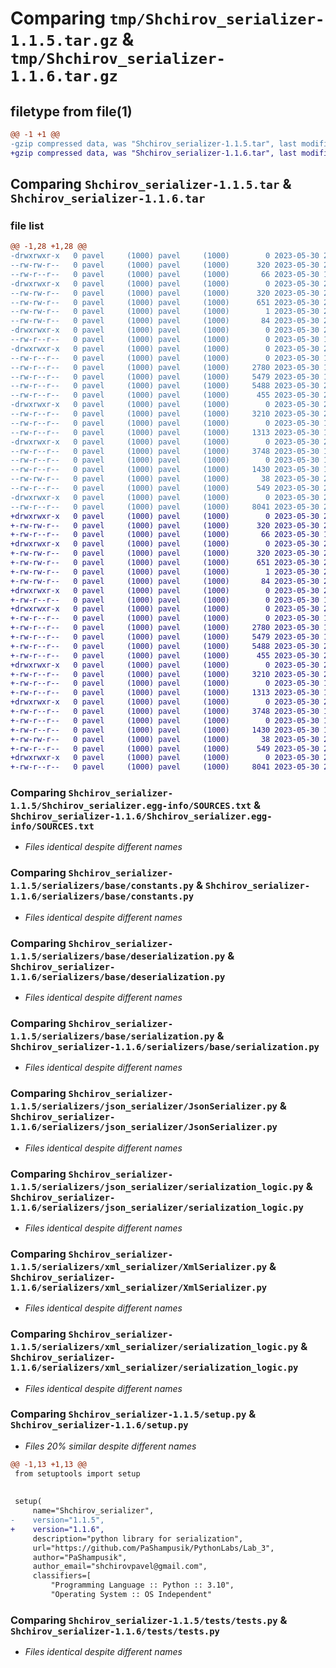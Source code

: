 # Comparing `tmp/Shchirov_serializer-1.1.5.tar.gz` & `tmp/Shchirov_serializer-1.1.6.tar.gz`

## filetype from file(1)

```diff
@@ -1 +1 @@
-gzip compressed data, was "Shchirov_serializer-1.1.5.tar", last modified: Tue May 30 21:23:35 2023, max compression
+gzip compressed data, was "Shchirov_serializer-1.1.6.tar", last modified: Tue May 30 21:27:30 2023, max compression
```

## Comparing `Shchirov_serializer-1.1.5.tar` & `Shchirov_serializer-1.1.6.tar`

### file list

```diff
@@ -1,28 +1,28 @@
-drwxrwxr-x   0 pavel     (1000) pavel     (1000)        0 2023-05-30 21:23:35.870314 Shchirov_serializer-1.1.5/
--rw-rw-r--   0 pavel     (1000) pavel     (1000)      320 2023-05-30 21:23:35.866314 Shchirov_serializer-1.1.5/PKG-INFO
--rw-r--r--   0 pavel     (1000) pavel     (1000)       66 2023-05-30 17:05:21.000000 Shchirov_serializer-1.1.5/README.md
-drwxrwxr-x   0 pavel     (1000) pavel     (1000)        0 2023-05-30 21:23:35.866314 Shchirov_serializer-1.1.5/Shchirov_serializer.egg-info/
--rw-rw-r--   0 pavel     (1000) pavel     (1000)      320 2023-05-30 21:23:35.000000 Shchirov_serializer-1.1.5/Shchirov_serializer.egg-info/PKG-INFO
--rw-rw-r--   0 pavel     (1000) pavel     (1000)      651 2023-05-30 21:23:35.000000 Shchirov_serializer-1.1.5/Shchirov_serializer.egg-info/SOURCES.txt
--rw-rw-r--   0 pavel     (1000) pavel     (1000)        1 2023-05-30 21:23:35.000000 Shchirov_serializer-1.1.5/Shchirov_serializer.egg-info/dependency_links.txt
--rw-rw-r--   0 pavel     (1000) pavel     (1000)       84 2023-05-30 21:23:35.000000 Shchirov_serializer-1.1.5/Shchirov_serializer.egg-info/top_level.txt
-drwxrwxr-x   0 pavel     (1000) pavel     (1000)        0 2023-05-30 21:23:35.866314 Shchirov_serializer-1.1.5/serializers/
--rw-r--r--   0 pavel     (1000) pavel     (1000)        0 2023-05-30 17:05:21.000000 Shchirov_serializer-1.1.5/serializers/__init__.py
-drwxrwxr-x   0 pavel     (1000) pavel     (1000)        0 2023-05-30 21:23:35.866314 Shchirov_serializer-1.1.5/serializers/base/
--rw-r--r--   0 pavel     (1000) pavel     (1000)        0 2023-05-30 17:05:21.000000 Shchirov_serializer-1.1.5/serializers/base/__init__.py
--rw-r--r--   0 pavel     (1000) pavel     (1000)     2780 2023-05-30 17:50:06.000000 Shchirov_serializer-1.1.5/serializers/base/constants.py
--rw-r--r--   0 pavel     (1000) pavel     (1000)     5479 2023-05-30 19:38:26.000000 Shchirov_serializer-1.1.5/serializers/base/deserialization.py
--rw-r--r--   0 pavel     (1000) pavel     (1000)     5488 2023-05-30 20:58:37.000000 Shchirov_serializer-1.1.5/serializers/base/serialization.py
--rw-r--r--   0 pavel     (1000) pavel     (1000)      455 2023-05-30 21:08:16.000000 Shchirov_serializer-1.1.5/serializers/factory.py
-drwxrwxr-x   0 pavel     (1000) pavel     (1000)        0 2023-05-30 21:23:35.866314 Shchirov_serializer-1.1.5/serializers/json_serializer/
--rw-r--r--   0 pavel     (1000) pavel     (1000)     3210 2023-05-30 21:13:36.000000 Shchirov_serializer-1.1.5/serializers/json_serializer/JsonSerializer.py
--rw-r--r--   0 pavel     (1000) pavel     (1000)        0 2023-05-30 17:05:21.000000 Shchirov_serializer-1.1.5/serializers/json_serializer/__init__.py
--rw-r--r--   0 pavel     (1000) pavel     (1000)     1313 2023-05-30 17:05:21.000000 Shchirov_serializer-1.1.5/serializers/json_serializer/serialization_logic.py
-drwxrwxr-x   0 pavel     (1000) pavel     (1000)        0 2023-05-30 21:23:35.866314 Shchirov_serializer-1.1.5/serializers/xml_serializer/
--rw-r--r--   0 pavel     (1000) pavel     (1000)     3748 2023-05-30 19:42:12.000000 Shchirov_serializer-1.1.5/serializers/xml_serializer/XmlSerializer.py
--rw-r--r--   0 pavel     (1000) pavel     (1000)        0 2023-05-30 17:05:21.000000 Shchirov_serializer-1.1.5/serializers/xml_serializer/__init__.py
--rw-r--r--   0 pavel     (1000) pavel     (1000)     1430 2023-05-30 17:05:21.000000 Shchirov_serializer-1.1.5/serializers/xml_serializer/serialization_logic.py
--rw-rw-r--   0 pavel     (1000) pavel     (1000)       38 2023-05-30 21:23:35.870314 Shchirov_serializer-1.1.5/setup.cfg
--rw-r--r--   0 pavel     (1000) pavel     (1000)      549 2023-05-30 21:23:33.000000 Shchirov_serializer-1.1.5/setup.py
-drwxrwxr-x   0 pavel     (1000) pavel     (1000)        0 2023-05-30 21:23:35.866314 Shchirov_serializer-1.1.5/tests/
--rw-r--r--   0 pavel     (1000) pavel     (1000)     8041 2023-05-30 21:18:45.000000 Shchirov_serializer-1.1.5/tests/tests.py
+drwxrwxr-x   0 pavel     (1000) pavel     (1000)        0 2023-05-30 21:27:30.838452 Shchirov_serializer-1.1.6/
+-rw-rw-r--   0 pavel     (1000) pavel     (1000)      320 2023-05-30 21:27:30.838452 Shchirov_serializer-1.1.6/PKG-INFO
+-rw-r--r--   0 pavel     (1000) pavel     (1000)       66 2023-05-30 17:05:21.000000 Shchirov_serializer-1.1.6/README.md
+drwxrwxr-x   0 pavel     (1000) pavel     (1000)        0 2023-05-30 21:27:30.838452 Shchirov_serializer-1.1.6/Shchirov_serializer.egg-info/
+-rw-rw-r--   0 pavel     (1000) pavel     (1000)      320 2023-05-30 21:27:30.000000 Shchirov_serializer-1.1.6/Shchirov_serializer.egg-info/PKG-INFO
+-rw-rw-r--   0 pavel     (1000) pavel     (1000)      651 2023-05-30 21:27:30.000000 Shchirov_serializer-1.1.6/Shchirov_serializer.egg-info/SOURCES.txt
+-rw-rw-r--   0 pavel     (1000) pavel     (1000)        1 2023-05-30 21:27:30.000000 Shchirov_serializer-1.1.6/Shchirov_serializer.egg-info/dependency_links.txt
+-rw-rw-r--   0 pavel     (1000) pavel     (1000)       84 2023-05-30 21:27:30.000000 Shchirov_serializer-1.1.6/Shchirov_serializer.egg-info/top_level.txt
+drwxrwxr-x   0 pavel     (1000) pavel     (1000)        0 2023-05-30 21:27:30.838452 Shchirov_serializer-1.1.6/serializers/
+-rw-r--r--   0 pavel     (1000) pavel     (1000)        0 2023-05-30 17:05:21.000000 Shchirov_serializer-1.1.6/serializers/__init__.py
+drwxrwxr-x   0 pavel     (1000) pavel     (1000)        0 2023-05-30 21:27:30.838452 Shchirov_serializer-1.1.6/serializers/base/
+-rw-r--r--   0 pavel     (1000) pavel     (1000)        0 2023-05-30 17:05:21.000000 Shchirov_serializer-1.1.6/serializers/base/__init__.py
+-rw-r--r--   0 pavel     (1000) pavel     (1000)     2780 2023-05-30 17:50:06.000000 Shchirov_serializer-1.1.6/serializers/base/constants.py
+-rw-r--r--   0 pavel     (1000) pavel     (1000)     5479 2023-05-30 19:38:26.000000 Shchirov_serializer-1.1.6/serializers/base/deserialization.py
+-rw-r--r--   0 pavel     (1000) pavel     (1000)     5488 2023-05-30 20:58:37.000000 Shchirov_serializer-1.1.6/serializers/base/serialization.py
+-rw-r--r--   0 pavel     (1000) pavel     (1000)      455 2023-05-30 21:08:16.000000 Shchirov_serializer-1.1.6/serializers/factory.py
+drwxrwxr-x   0 pavel     (1000) pavel     (1000)        0 2023-05-30 21:27:30.838452 Shchirov_serializer-1.1.6/serializers/json_serializer/
+-rw-r--r--   0 pavel     (1000) pavel     (1000)     3210 2023-05-30 21:13:36.000000 Shchirov_serializer-1.1.6/serializers/json_serializer/JsonSerializer.py
+-rw-r--r--   0 pavel     (1000) pavel     (1000)        0 2023-05-30 17:05:21.000000 Shchirov_serializer-1.1.6/serializers/json_serializer/__init__.py
+-rw-r--r--   0 pavel     (1000) pavel     (1000)     1313 2023-05-30 17:05:21.000000 Shchirov_serializer-1.1.6/serializers/json_serializer/serialization_logic.py
+drwxrwxr-x   0 pavel     (1000) pavel     (1000)        0 2023-05-30 21:27:30.838452 Shchirov_serializer-1.1.6/serializers/xml_serializer/
+-rw-r--r--   0 pavel     (1000) pavel     (1000)     3748 2023-05-30 19:42:12.000000 Shchirov_serializer-1.1.6/serializers/xml_serializer/XmlSerializer.py
+-rw-r--r--   0 pavel     (1000) pavel     (1000)        0 2023-05-30 17:05:21.000000 Shchirov_serializer-1.1.6/serializers/xml_serializer/__init__.py
+-rw-r--r--   0 pavel     (1000) pavel     (1000)     1430 2023-05-30 17:05:21.000000 Shchirov_serializer-1.1.6/serializers/xml_serializer/serialization_logic.py
+-rw-rw-r--   0 pavel     (1000) pavel     (1000)       38 2023-05-30 21:27:30.838452 Shchirov_serializer-1.1.6/setup.cfg
+-rw-r--r--   0 pavel     (1000) pavel     (1000)      549 2023-05-30 21:27:27.000000 Shchirov_serializer-1.1.6/setup.py
+drwxrwxr-x   0 pavel     (1000) pavel     (1000)        0 2023-05-30 21:27:30.838452 Shchirov_serializer-1.1.6/tests/
+-rw-r--r--   0 pavel     (1000) pavel     (1000)     8041 2023-05-30 21:18:45.000000 Shchirov_serializer-1.1.6/tests/tests.py
```

### Comparing `Shchirov_serializer-1.1.5/Shchirov_serializer.egg-info/SOURCES.txt` & `Shchirov_serializer-1.1.6/Shchirov_serializer.egg-info/SOURCES.txt`

 * *Files identical despite different names*

### Comparing `Shchirov_serializer-1.1.5/serializers/base/constants.py` & `Shchirov_serializer-1.1.6/serializers/base/constants.py`

 * *Files identical despite different names*

### Comparing `Shchirov_serializer-1.1.5/serializers/base/deserialization.py` & `Shchirov_serializer-1.1.6/serializers/base/deserialization.py`

 * *Files identical despite different names*

### Comparing `Shchirov_serializer-1.1.5/serializers/base/serialization.py` & `Shchirov_serializer-1.1.6/serializers/base/serialization.py`

 * *Files identical despite different names*

### Comparing `Shchirov_serializer-1.1.5/serializers/json_serializer/JsonSerializer.py` & `Shchirov_serializer-1.1.6/serializers/json_serializer/JsonSerializer.py`

 * *Files identical despite different names*

### Comparing `Shchirov_serializer-1.1.5/serializers/json_serializer/serialization_logic.py` & `Shchirov_serializer-1.1.6/serializers/json_serializer/serialization_logic.py`

 * *Files identical despite different names*

### Comparing `Shchirov_serializer-1.1.5/serializers/xml_serializer/XmlSerializer.py` & `Shchirov_serializer-1.1.6/serializers/xml_serializer/XmlSerializer.py`

 * *Files identical despite different names*

### Comparing `Shchirov_serializer-1.1.5/serializers/xml_serializer/serialization_logic.py` & `Shchirov_serializer-1.1.6/serializers/xml_serializer/serialization_logic.py`

 * *Files identical despite different names*

### Comparing `Shchirov_serializer-1.1.5/setup.py` & `Shchirov_serializer-1.1.6/setup.py`

 * *Files 20% similar despite different names*

```diff
@@ -1,13 +1,13 @@
 from setuptools import setup
 
 
 setup(
     name="Shchirov_serializer",
-    version="1.1.5",
+    version="1.1.6",
     description="python library for serialization",
     url="https://github.com/PaShampusik/PythonLabs/Lab_3",
     author="PaShampusik",
     author_email="shchirovpavel@gmail.com",
     classifiers=[
         "Programming Language :: Python :: 3.10",
         "Operating System :: OS Independent"
```

### Comparing `Shchirov_serializer-1.1.5/tests/tests.py` & `Shchirov_serializer-1.1.6/tests/tests.py`

 * *Files identical despite different names*

